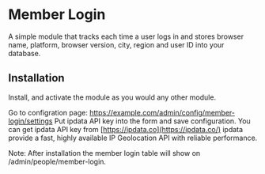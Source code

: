 # Member Login
A simple module that tracks each time a user logs in and stores browser name, platform, browser version, city, region  and user ID into your database.


## Installation
Install, and activate the module as you would any other module.

Go to configration page: https://example.com/admin/config/member-login/settings
Put ipdata API key into the form and save configuration.
You can get ipdata API key from [https://ipdata.co](https://ipdata.co/)
ipdata provide a fast, highly available IP Geolocation API with reliable performance.


Note: After installation the member login table will show on /admin/people/member-login. 
